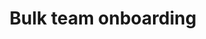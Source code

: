 ---
category: Honest user stories
extra:
- background:
  - Introduced in [5.2.0](https://github.com/xwiki-labs/cryptpad/blob/main/CHANGELOG.md#520)
goal: I can onboard my whole class without wasting a lot of time clicking to generate
  invitations
title: Bulk team onboarding
what: simultaneously invite many (20+) users to a team
who: teacher with many students
---